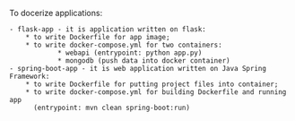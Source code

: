 To docerize applications:

    - flask-app - it is application written on flask:
        * to write Dockerfile for app image;
        * to write docker-compose.yml for two containers:
                * webapi (entrypoint: python app.py)
                * mongodb (push data into docker container)
    - spring-boot-app - it is web application written on Java Spring Framework:
        * to write Dockerfile for putting project files into container;
        * to write docker-compose.yml for building Dockerfile and running app
          (entrypoint: mvn clean spring-boot:run)
